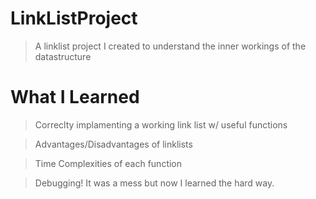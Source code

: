 # LinkListProject

> A linklist project I created to understand the inner workings of the datastructure

# What I Learned

> Correclty implamenting a working link list w/ useful functions

> Advantages/Disadvantages of linklists

> Time Complexities of each function

> Debugging! It was a mess but now I learned the hard way.


